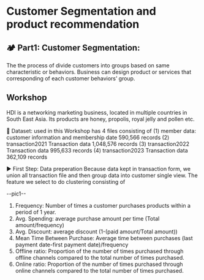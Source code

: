 # Customer Segmentation and product recommendation

## 🏕️ Part1: Customer Segmentation: 
The the process of divide customers into groups based on same characteristic or behaviors. Business can design product or services that corresponding  of each customer behaviors’ group.

## Workshop
HDI is a networking marketing business, located in multiple countries in South East Asia. Its products are honey, propolis, royal jelly and pollen etc.

💠 Dataset: used in this Workshop has 4 files consisting of 
  (1) member data: customer information and membership date 590,566 records 
  (2) transaction2021 Transaction data 1,048,576 records 
  (3) transaction2022 Transaction data 995,633 records 
  (4) transaction2023 Transaction data 362,109 records

▶️ First Step: Data preperation
Because data kept in transaction form, we union all transaction file and then group data into customer single view. The feature we select to do clustering consisting of 

--pic1--

  1) Frequency: Number of times a customer purchases products within a period of 1 year.
  2) Avg. Spending: average purchase amount per time (Total amount/frequency)
  3) Avg. Discount: average discount (1-(paid amount/Total amount))
  4) Mean Time Between Purchase: Average time between purchases (last payment date-first payment date)/frequency
  5) Offline ratio: Proportion of the number of times purchased through offline channels compared to the total number of times purchased.
  6) Online ratio: Proportion of the number of times purchased through online channels compared to the total number of times purchased.

     


